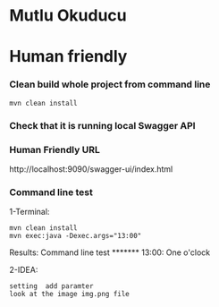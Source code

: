 # Mutlu Okuducu
# Human friendly 

### Clean build whole project from command line
```
mvn clean install
```
### Check that it is running local Swagger API
### Human Friendly  URL
http://localhost:9090/swagger-ui/index.html

###  Command line test
1-Terminal:
```
mvn clean install
mvn exec:java -Dexec.args="13:00"
```
Results:
Command line test *******
13:00: One o'clock

2-IDEA:
```
setting  add paramter 
look at the image img.png file 
```